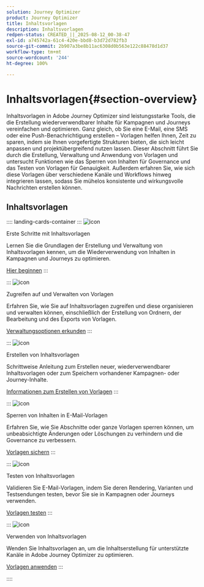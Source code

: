 ```yaml
---
solution: Journey Optimizer
product: Journey Optimizer
title: Inhaltsvorlagen
description: Inhaltsvorlagen
redpen-status: CREATED_||_2025-08-12_00-38-47
exl-id: a745742a-61c4-420e-bbd8-b3d72d782fb3
source-git-commit: 2b907a3be8b11ac6308d0b563e122c88478d1d37
workflow-type: tm+mt
source-wordcount: '244'
ht-degree: 100%

---
```


# Inhaltsvorlagen{#section-overview}

Inhaltsvorlagen in Adobe Journey Optimizer sind leistungsstarke Tools, die die Erstellung wiederverwendbarer Inhalte für Kampagnen und Journeys vereinfachen und optimieren. Ganz gleich, ob Sie eine E-Mail, eine SMS oder eine Push-Benachrichtigung erstellen – Vorlagen helfen Ihnen, Zeit zu sparen, indem sie Ihnen vorgefertigte Strukturen bieten, die sich leicht anpassen und projektübergreifend nutzen lassen. Dieser Abschnitt führt Sie durch die Erstellung, Verwaltung und Anwendung von Vorlagen und untersucht Funktionen wie das Sperren von Inhalten für Governance und das Testen von Vorlagen für Genauigkeit. Außerdem erfahren Sie, wie sich diese Vorlagen über verschiedene Kanäle und Workflows hinweg integrieren lassen, sodass Sie mühelos konsistente und wirkungsvolle Nachrichten erstellen können.

## Inhaltsvorlagen

:::: landing-cards-container
:::
![icon](https://cdn.experienceleague.adobe.com/icons/circle-play.svg?lang=de)

Erste Schritte mit Inhaltsvorlagen

Lernen Sie die Grundlagen der Erstellung und Verwaltung von Inhaltsvorlagen kennen, um die Wiederverwendung von Inhalten in Kampagnen und Journeys zu optimieren.

[Hier beginnen](../using/content-management/content-templates.md)
:::

:::
![icon](https://cdn.experienceleague.adobe.com/icons/list-check.svg?lang=de)

Zugreifen auf und Verwalten von Vorlagen

Erfahren Sie, wie Sie auf Inhaltsvorlagen zugreifen und diese organisieren und verwalten können, einschließlich der Erstellung von Ordnern, der Bearbeitung und des Exports von Vorlagen.

[Verwaltungsoptionen erkunden](../using/content-management/access-content-templates.md)
:::

:::
![icon](https://cdn.experienceleague.adobe.com/icons/puzzle-piece.svg?lang=de)

Erstellen von Inhaltsvorlagen

Schrittweise Anleitung zum Erstellen neuer, wiederverwendbarer Inhaltsvorlagen oder zum Speichern vorhandener Kampagnen- oder Journey-Inhalte.

[Informationen zum Erstellen von Vorlagen](../using/content-management/create-content-templates.md)
:::

:::
![icon](https://cdn.experienceleague.adobe.com/icons/shield-halved.svg?lang=de)

Sperren von Inhalten in E-Mail-Vorlagen

Erfahren Sie, wie Sie Abschnitte oder ganze Vorlagen sperren können, um unbeabsichtigte Änderungen oder Löschungen zu verhindern und die Governance zu verbessern.

[Vorlagen sichern](../using/content-management/content-locking.md)
:::

:::
![icon](https://cdn.experienceleague.adobe.com/icons/gear.svg?lang=de)

Testen von Inhaltsvorlagen

Validieren Sie E-Mail-Vorlagen, indem Sie deren Rendering, Varianten und Testsendungen testen, bevor Sie sie in Kampagnen oder Journeys verwenden.

[Vorlagen testen](../using/content-management/test-content-templates.md)
:::

:::
![icon](https://cdn.experienceleague.adobe.com/icons/bullseye.svg?lang=de)

Verwenden von Inhaltsvorlagen

Wenden Sie Inhaltsvorlagen an, um die Inhaltserstellung für unterstützte Kanäle in Adobe Journey Optimizer zu optimieren.

[Vorlagen anwenden](../using/content-management/use-content-templates.md)
:::

::::
